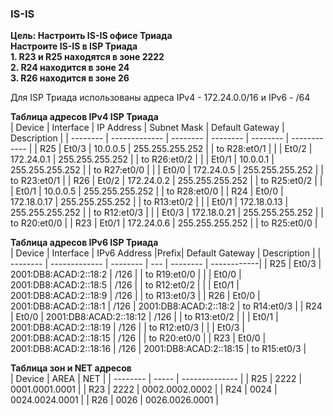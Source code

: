 ### IS-IS
**Цель: Настроить IS-IS офисе Триада**  
**Настроите IS-IS в ISP Триада**  
**1. R23 и R25 находятся в зоне 2222**  
**2. R24 находится в зоне 24**  
**3. R26 находится в зоне 26**  

Для ISP Триада использованы адреса IPv4 - 172.24.0.0/16 и IPv6 - /64  

**Таблица адресов IPv4 ISP Триада**  
| Device   | Interface     | IP Address  | Subnet Mask | Default Gateway | Description  |
| -------- | ------------- | --------    | --------    | --------        | ------------ |
| R25      | Et0/3         | 10.0.0.5    | 255.255.255.252 |             | to R28:et0/1 |
|          | Et0/2         | 172.24.0.1  | 255.255.255.252 |             | to R26:et0/2 |
|          | Et0/1         | 10.0.0.1    | 255.255.255.252 |             | to R27:et0/0 |
|          | Et0/0         | 172.24.0.5  | 255.255.255.252 |             | to R23:et0/1 |
| R26      | Et0/2         | 172.24.0.2  | 255.255.255.252 |             | to R25:et0/2 |
|          | Et0/1         | 10.0.0.5    | 255.255.255.252 |             | to R28:et0/0 |
| R24      | Et0/0         | 172.18.0.17 | 255.255.255.252 |             | to R13:et0/2 |
|          | Et0/1         | 172.18.0.13 | 255.255.255.252 |             | to R12:et0/3 |
|          | Et0/3         | 172.18.0.21 | 255.255.255.252 |             | to R20:et0/0 | 
| R23      | Et0/1         | 172.24.0.6  | 255.255.255.252 |             | to R25:et0/0 |

**Таблица адресов IPv6 ISP Триада**  
| Device   | Interface     |  IPv6 Address          |Prefix| Default Gateway        |  Description | 
| -------- | ------------- |   --------             | ---  | --------               |  ------------|
| R25      | Et0/3         | 2001:DB8:ACAD:2::18:2  | /126 |                        | to R19:et0/0 |
|          | Et0/0         | 2001:DB8:ACAD:2::18:5  | /126 |                        | to R12:et0/2 |
|          | Et0/1         | 2001:DB8:ACAD:2::18:9  | /126 |                        | to R13:et0/3 |
| R26      | Et0/0         | 2001:DB8:ACAD:2::18:1  | /126 | 2001:DB8:ACAD:2::18:2  | to R14:et0/3 |
| R24      | Et0/0         | 2001:DB8:ACAD:2::18:12 | /126 |                        | to R13:et0/2 |
|          | Et0/1         | 2001:DB8:ACAD:2::18:19 | /126 |                        | to R12:et0/3 |
|          | Et0/3         | 2001:DB8:ACAD:2::18:15 | /126 |                        | to R20:et0/0 | 
| R23      | Et0/0         | 2001:DB8:ACAD:2::18:16 | /126 | 2001:DB8:ACAD:2::18:15 | to R15:et0/3 |

**Таблица зон и NET адресов**  
| Device   | AREA  | NET            |
| -------- | ----- | -------------- |
| R25      | 2222  | 0001.0001.0001 |
| R23      | 2222  | 0002.0002.0002 |
| R24      | 0024  | 0024.0024.0001 |
| R26      | 0026  | 0026.0026.0001 |
